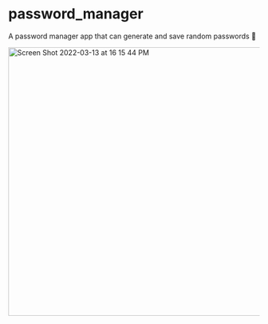 # password_manager
A password manager app that can generate and save random passwords 📝

<img width="537" alt="Screen Shot 2022-03-13 at 16 15 44 PM" src="https://user-images.githubusercontent.com/73370828/158077457-c6807d10-900c-4546-8757-503949f5cdfc.png">
